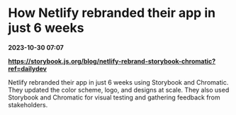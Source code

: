 # How Netlify rebranded their app in just 6 weeks

**2023-10-30 07:07**

**https://storybook.js.org/blog/netlify-rebrand-storybook-chromatic?ref=dailydev**

Netlify rebranded their app in just 6 weeks using Storybook and Chromatic. They updated the color scheme, logo, and designs at scale. They also used Storybook and Chromatic for visual testing and gathering feedback from stakeholders.